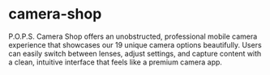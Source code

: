 # camera-shop
P.O.P.S. Camera Shop offers an unobstructed, professional mobile camera experience that showcases our 19 unique camera options beautifully. Users can easily switch between lenses, adjust settings, and capture content with a clean, intuitive interface that feels like a premium camera app.
